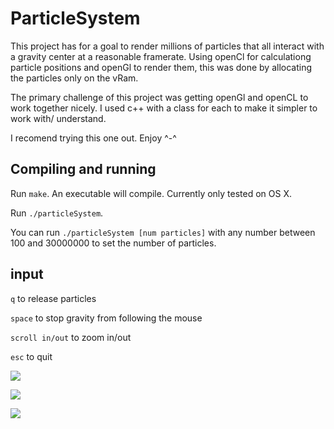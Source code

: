 # ParticleSystem

This project has for a goal to render millions of particles that all interact with a gravity center at a reasonable framerate.
Using openCl for calculationg particle positions and openGl to render them, this was done by allocating the particles only on the vRam.

The primary challenge of this project was getting openGl and openCL to work together nicely. I used c++ with a class for each to make it simpler to
work with/ understand.

I recomend trying this one out. Enjoy ^-^

## Compiling and running

Run `make`. An executable will compile. Currently only tested on OS X.

Run `./particleSystem`.

You can run `./particleSystem [num particles]` with any number between 100 and 30000000 to set the number of particles.

## input

`q` to release particles

`space` to stop gravity from following the mouse

`scroll in/out` to zoom in/out

`esc` to quit


![](2.gif)

![](1.gif)

![](3.gif)
